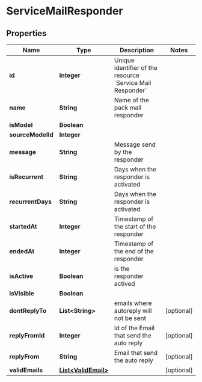 

# ServiceMailResponder


## Properties

| Name | Type | Description | Notes |
|------------ | ------------- | ------------- | -------------|
|**id** | **Integer** | Unique identifier of the resource &#x60;Service Mail Responder&#x60; |  |
|**name** | **String** | Name of the pack mail responder |  |
|**isModel** | **Boolean** |  |  |
|**sourceModelId** | **Integer** |  |  |
|**message** | **String** | Message send by the responder |  |
|**isRecurrent** | **String** | Days when the responder is activated |  |
|**recurrentDays** | **String** | Days when the responder is activated |  |
|**startedAt** | **Integer** | Timestamp of the start of the responder |  |
|**endedAt** | **Integer** | Timestamp of the end of the responder |  |
|**isActive** | **Boolean** | is the responder actived |  |
|**isVisible** | **Boolean** |  |  |
|**dontReplyTo** | **List&lt;String&gt;** | emails where autoreply will not be sent |  [optional] |
|**replyFromId** | **Integer** | Id of the Email that send the auto reply |  [optional] |
|**replyFrom** | **String** | Email that send the auto reply |  [optional] |
|**validEmails** | [**List&lt;ValidEmail&gt;**](ValidEmail.md) |  |  [optional] |



